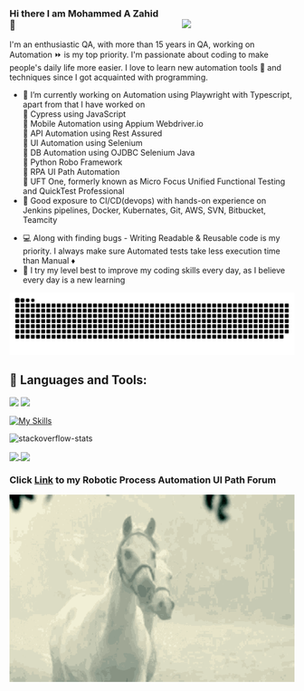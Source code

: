 ### Hi there I am Mohammed A Zahid 👋&emsp;&emsp;&emsp;&emsp;&emsp;&emsp;&emsp;&emsp;&emsp;&emsp;&emsp;&emsp;&emsp;&emsp;&emsp;&emsp;&emsp;&emsp;![](https://komarev.com/ghpvc/?username=your-github-Zahid-Automate&label=PROFILE+VIEWS&style=flat-square)

I'm an enthusiastic QA, with more than 15 years in QA, working on Automation :fast_forward: is my top priority. I'm passionate about coding to make people's daily life more easier.
I love to learn new automation tools :sparkling_heart:	and techniques since I got acquainted with programming.

- 🔭 I’m currently working on Automation using Playwright with Typescript, apart from that I have worked on <br>
      :small_orange_diamond:		 Cypress using JavaScript</br>
      :small_orange_diamond:		 Mobile Automation using Appium Webdriver.io</br>
      :small_orange_diamond:		 API Automation using Rest Assured</br>
      :small_orange_diamond:		 UI Automation using Selenium</br>
      :small_orange_diamond:		 DB Automation using OJDBC Selenium Java</br>
      :small_orange_diamond:		 Python Robo Framework </br>
      :small_orange_diamond:		 RPA UI Path Automation </br>
      :small_orange_diamond:		 UFT One, formerly known as Micro Focus Unified Functional Testing and QuickTest Professional </br>
- 🌟 Good exposure to CI/CD(devops) with hands-on experience on Jenkins pipelines, Docker, Kubernates, Git, AWS, SVN, Bitbucket, Teamcity</p>
- 💻 Along with finding bugs - Writing Readable & Reusable code is my priority. I always make sure Automated tests take less execution time than Manual :diamonds:
- :medal_sports:	I try my level best to improve my coding skills every day, as I believe every day is a new learning
  


<!--
**Zahid-Automate/Zahid-Automate** is a ✨ _special_ ✨ repository because its `README.md` (this file) appears on your GitHub profile.

Here are some ideas to get you started:


-->

<img alt="github contribution grid snake animation" src="https://raw.githubusercontent.com/platane/snk/output/github-contribution-grid-snake.svg" style="visibility:visible;max-width:100%;">


## 🧰 Languages and Tools:

<img height="50" src="https://github.com/marwin1991/profile-technology-icons/assets/25181517/37cb517e-d059-4cc0-8124-1a72b663167c"> <img height="50" src="https://user-images.githubusercontent.com/25181517/201476821-3431d126-ae72-4c2a-a3c7-8a847070beeb.png"> 


[![My Skills](https://skillicons.dev/icons?i=java,js,ts,selenium,cypress,androidstudio,vscode,idea,pycharm,eclipse,azure,bash,css,discord,js,react,jenkins,kubernetes,linux,maven,mongodb,mysql,postgres,powershell,docker,aws,nodejs,postman,git,gitlab,gherkin,html,figmaa&theme=light)](https://skillicons.dev)


![stackoverflow-stats](https://github-stackoverflow-readme.vercel.app/?userId=10863237)

<a href="https://github.com/Zahid-Automate/github-readme-stats">
  <img height=200 align="center" src="https://github-readme-stats-sigma-five.vercel.app/api?username=Zahid-Automate&count_private=true&show_icons=true&include_all_commits=true&theme=buefy" />
</a>
<a href="https://github.com/Zahid-Automate/convoychat">
  <img height=200 align="center" src="https://github-readme-stats.vercel.app/api/top-langs?username=Zahid-Automate&layout=compact&langs_count=8&card_width=320" />
</a>




### Click [Link](https://forum.uipath.com/u/mzahid/) to my Robotic Process Automation UI Path Forum

<p align="center">
  <img src="https://github.com/Zahid-Automate/Zahid-Automate/blob/main/horses-white-horse.gif?raw=true" alt="Sublime's custom image"/>
</p>

